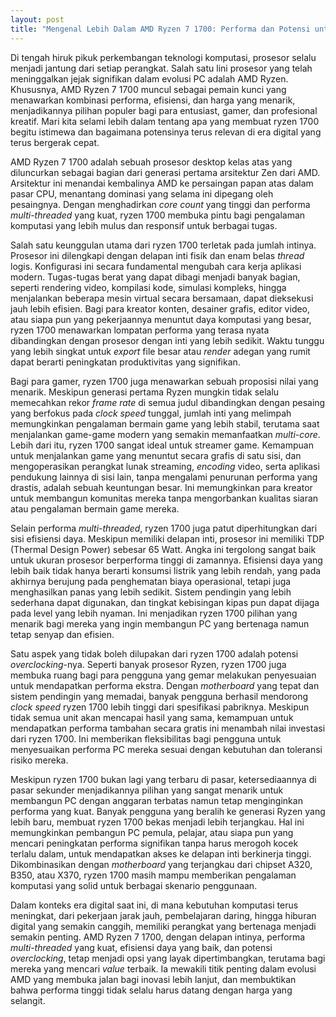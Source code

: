 ```yaml
---
layout: post
title: "Mengenal Lebih Dalam AMD Ryzen 7 1700: Performa dan Potensi untuk Era Digital"
---
```


Di tengah hiruk pikuk perkembangan teknologi komputasi, prosesor selalu menjadi jantung dari setiap perangkat. Salah satu lini prosesor yang telah meninggalkan jejak signifikan dalam evolusi PC adalah AMD Ryzen. Khususnya, AMD Ryzen 7 1700 muncul sebagai pemain kunci yang menawarkan kombinasi performa, efisiensi, dan harga yang menarik, menjadikannya pilihan populer bagi para entusiast, gamer, dan profesional kreatif. Mari kita selami lebih dalam tentang apa yang membuat ryzen 1700 begitu istimewa dan bagaimana potensinya terus relevan di era digital yang terus bergerak cepat.

AMD Ryzen 7 1700 adalah sebuah prosesor desktop kelas atas yang diluncurkan sebagai bagian dari generasi pertama arsitektur Zen dari AMD. Arsitektur ini menandai kembalinya AMD ke persaingan papan atas dalam pasar CPU, menantang dominasi yang selama ini dipegang oleh pesaingnya. Dengan menghadirkan *core count* yang tinggi dan performa *multi-threaded* yang kuat, ryzen 1700 membuka pintu bagi pengalaman komputasi yang lebih mulus dan responsif untuk berbagai tugas.

Salah satu keunggulan utama dari ryzen 1700 terletak pada jumlah intinya. Prosesor ini dilengkapi dengan delapan inti fisik dan enam belas *thread* logis. Konfigurasi ini secara fundamental mengubah cara kerja aplikasi modern. Tugas-tugas berat yang dapat dibagi menjadi banyak bagian, seperti rendering video, kompilasi kode, simulasi kompleks, hingga menjalankan beberapa mesin virtual secara bersamaan, dapat dieksekusi jauh lebih efisien. Bagi para kreator konten, desainer grafis, editor video, atau siapa pun yang pekerjaannya menuntut daya komputasi yang besar, ryzen 1700 menawarkan lompatan performa yang terasa nyata dibandingkan dengan prosesor dengan inti yang lebih sedikit. Waktu tunggu yang lebih singkat untuk *export* file besar atau *render* adegan yang rumit dapat berarti peningkatan produktivitas yang signifikan.

Bagi para gamer, ryzen 1700 juga menawarkan sebuah proposisi nilai yang menarik. Meskipun generasi pertama Ryzen mungkin tidak selalu memecahkan rekor *frame rate* di semua judul dibandingkan dengan pesaing yang berfokus pada *clock speed* tunggal, jumlah inti yang melimpah memungkinkan pengalaman bermain game yang lebih stabil, terutama saat menjalankan game-game modern yang semakin memanfaatkan *multi-core*. Lebih dari itu, ryzen 1700 sangat ideal untuk streamer game. Kemampuan untuk menjalankan game yang menuntut secara grafis di satu sisi, dan mengoperasikan perangkat lunak streaming, *encoding* video, serta aplikasi pendukung lainnya di sisi lain, tanpa mengalami penurunan performa yang drastis, adalah sebuah keuntungan besar. Ini memungkinkan para kreator untuk membangun komunitas mereka tanpa mengorbankan kualitas siaran atau pengalaman bermain game mereka.

Selain performa *multi-threaded*, ryzen 1700 juga patut diperhitungkan dari sisi efisiensi daya. Meskipun memiliki delapan inti, prosesor ini memiliki TDP (Thermal Design Power) sebesar 65 Watt. Angka ini tergolong sangat baik untuk ukuran prosesor berperforma tinggi di zamannya. Efisiensi daya yang lebih baik tidak hanya berarti konsumsi listrik yang lebih rendah, yang pada akhirnya berujung pada penghematan biaya operasional, tetapi juga menghasilkan panas yang lebih sedikit. Sistem pendingin yang lebih sederhana dapat digunakan, dan tingkat kebisingan kipas pun dapat dijaga pada level yang lebih nyaman. Ini menjadikan ryzen 1700 pilihan yang menarik bagi mereka yang ingin membangun PC yang bertenaga namun tetap senyap dan efisien.

Satu aspek yang tidak boleh dilupakan dari ryzen 1700 adalah potensi *overclocking*-nya. Seperti banyak prosesor Ryzen, ryzen 1700 juga membuka ruang bagi para pengguna yang gemar melakukan penyesuaian untuk mendapatkan performa ekstra. Dengan *motherboard* yang tepat dan sistem pendingin yang memadai, banyak pengguna berhasil mendorong *clock speed* ryzen 1700 lebih tinggi dari spesifikasi pabriknya. Meskipun tidak semua unit akan mencapai hasil yang sama, kemampuan untuk mendapatkan performa tambahan secara gratis ini menambah nilai investasi dari ryzen 1700. Ini memberikan fleksibilitas bagi pengguna untuk menyesuaikan performa PC mereka sesuai dengan kebutuhan dan toleransi risiko mereka.

Meskipun ryzen 1700 bukan lagi yang terbaru di pasar, ketersediaannya di pasar sekunder menjadikannya pilihan yang sangat menarik untuk membangun PC dengan anggaran terbatas namun tetap menginginkan performa yang kuat. Banyak pengguna yang beralih ke generasi Ryzen yang lebih baru, membuat ryzen 1700 bekas menjadi lebih terjangkau. Hal ini memungkinkan pembangun PC pemula, pelajar, atau siapa pun yang mencari peningkatan performa signifikan tanpa harus merogoh kocek terlalu dalam, untuk mendapatkan akses ke delapan inti berkinerja tinggi. Dikombinasikan dengan *motherboard* yang terjangkau dari chipset A320, B350, atau X370, ryzen 1700 masih mampu memberikan pengalaman komputasi yang solid untuk berbagai skenario penggunaan.

Dalam konteks era digital saat ini, di mana kebutuhan komputasi terus meningkat, dari pekerjaan jarak jauh, pembelajaran daring, hingga hiburan digital yang semakin canggih, memiliki perangkat yang bertenaga menjadi semakin penting. AMD Ryzen 7 1700, dengan delapan intinya, performa *multi-threaded* yang kuat, efisiensi daya yang baik, dan potensi *overclocking*, tetap menjadi opsi yang layak dipertimbangkan, terutama bagi mereka yang mencari *value* terbaik. Ia mewakili titik penting dalam evolusi AMD yang membuka jalan bagi inovasi lebih lanjut, dan membuktikan bahwa performa tinggi tidak selalu harus datang dengan harga yang selangit.
